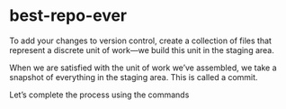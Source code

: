# best-repo-ever
To add your changes to version control, create a collection of files that represent a discrete unit of work—we build this unit in the staging area.

When we are satisfied with the unit of work we’ve assembled, we take a snapshot of everything in the staging area. This is called a commit.

Let’s complete the process using the commands
